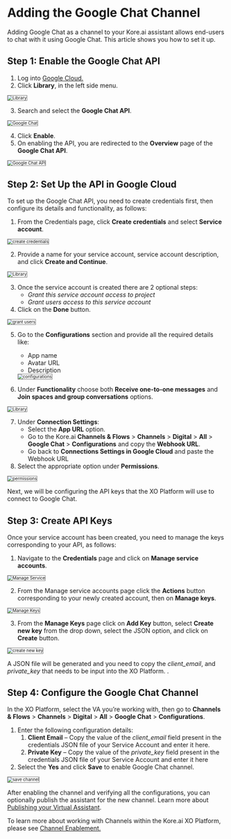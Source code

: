 # Adding the Google Chat Channel

Adding Google Chat as a channel to your Kore.ai assistant allows end-users to chat with it using Google Chat. This article shows you how to set it up.


## Step 1: Enable the Google Chat API


1. Log into [Google Cloud.](https://console.developers.google.com/projectselector2/apis/dashboard?pli=1)
2. Click **Library**, in the left side menu.
<img src="../images/google_chat.png" alt="Library" title="Library" style="border: 1px solid gray; zoom:70%;">

3. Search and select the **Google Chat API**.
<img src="../images/google_chat1.png" alt="Google Chat" title="Google Chat" style="border: 1px solid gray; zoom:70%;">

4. Click **Enable**.
5. On enabling the API, you are redirected to the **Overview** page of the **Google Chat API**.
<img src="../images/google_chat2.png" alt="Google Chat API" title="Google Chat API" style="border: 1px solid gray; zoom:70%;">



## Step 2: Set Up the API in Google Cloud

To set up the Google Chat API, you need to create credentials first, then configure its details and functionality, as follows:

1. From the Credentials page, click **Create credentials** and select **Service account**.
<img src="../images/google_chat3.png" alt="create credentials" title="create credentials" style="border: 1px solid gray; zoom:70%;">

2. Provide a name for your service account, service account description, and click **Create and Continue**.
<img src="../images/google_chat4.png" alt="Library" title="Library" style="border: 1px solid gray; zoom:70%;">

3. Once the service account is created there are 2 optional steps:
    * _Grant this service account access to project_
    * _Grant users access to this service account_
4. Click on the **Done** button.
<img src="../images/google_chat5.png" alt="grant users" title="grant users" style="border: 1px solid gray; zoom:70%;">

5. Go to the **Configurations** section and provide all the required details like:
    * App name
    * Avatar URL
    * Description
    <img src="../images/google_chat6.png" alt="configurations" title="configurations" style="border: 1px solid gray; zoom:70%;">

6. Under **Functionality** choose both **Receive one-to-one messages** and **Join spaces and group conversations** options.
<img src="../images/google_chat7.png" alt="Library" title="Library" style="border: 1px solid gray; zoom:70%;">


7. Under **Connection Settings**:
    * Select the **App URL** option.
    * Go to the Kore.ai **Channels & Flows** > **Channels** > **Digital** > **All** > **Google Chat** > **Configurations** and copy the **Webhook URL**.
    * Go back to **Connections Settings in Google Cloud** and paste the Webhook URL
8. Select the appropriate option under **Permissions**.
<img src="../images/google_chat8.png" alt="permissions" title="permissions" style="border: 1px solid gray; zoom:70%;">


Next, we will be configuring the API keys that the XO Platform will use to connect to Google Chat.


## Step 3: Create API Keys

Once your service account has been created, you need to manage the keys corresponding to your API, as follows:


1. Navigate to the **Credentials** page and click on **Manage service accounts**.
<img src="../images/google_chat9.png" alt="Manage Service" title="Manage Service" style="border: 1px solid gray; zoom:70%;">

2. From the Manage service accounts page click the **Actions** button corresponding to your newly created account, then on **Manage keys**.
<img src="../images/google_chat10.png" alt="Manage Keys" title="Manage Keys" style="border: 1px solid gray; zoom:70%;">

3. From the **Manage Keys** page click on **Add Key** button, select **Create new key** from the drop down, select the JSON option, and click on **Create** button.
<img src="../images/google_chat11.png" alt="create new key" title="create new key" style="border: 1px solid gray; zoom:70%;">


A JSON file will be generated and you need to copy the _client_email_, and _private_key_ that needs to be input into the XO Platform. .


## Step 4: Configure the Google Chat Channel

In the XO Platform, select the VA you’re working with, then go to **Channels & Flows** > **Channels** > **Digital** > **All** > **Google Chat** > **Configurations**.


1. Enter the following configuration details:
    1. **Client Email** – Copy the value of the _client_email_ field present in the credentials JSON file of your Service Account and enter it here.
    2. **Private Key** – Copy the value of the _private_key_ field present in the credentials JSON file of your Service Account and enter it here
2. Select the **Yes** and click **Save** to enable Google Chat channel.
<img src="../images/google_chat12.png" alt="save channel" title="save channel" style="border: 1px solid gray; zoom:70%;">


After enabling the channel and verifying all the configurations, you can optionally publish the assistant for the new channel. Learn more about[ Publishing your Virtual Assistant](../deploy/publishing-bot.md).

To learn more about working with Channels within the Kore.ai XO Platform, please see [Channel Enablement.](../channels/adding-channels-to-your-bot.md)
